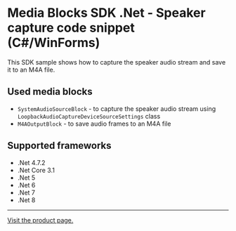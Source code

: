 ﻿# Media Blocks SDK .Net - Speaker capture code snippet (C#/WinForms)

This SDK sample shows how to capture the speaker audio stream and save it to an M4A file.

## Used media blocks

* `SystemAudioSourceBlock` - to capture the speaker audio stream using `LoopbackAudioCaptureDeviceSourceSettings` class
* `M4AOutputBlock` - to save audio frames to an M4A file

## Supported frameworks

* .Net 4.7.2
* .Net Core 3.1
* .Net 5
* .Net 6
* .Net 7
* .Net 8

---

[Visit the product page.](https://www.visioforge.com/video-capture-sdk-net)
